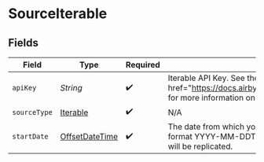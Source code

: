 # SourceIterable


## Fields

| Field                                                                                                                                                      | Type                                                                                                                                                       | Required                                                                                                                                                   | Description                                                                                                                                                | Example                                                                                                                                                    |
| ---------------------------------------------------------------------------------------------------------------------------------------------------------- | ---------------------------------------------------------------------------------------------------------------------------------------------------------- | ---------------------------------------------------------------------------------------------------------------------------------------------------------- | ---------------------------------------------------------------------------------------------------------------------------------------------------------- | ---------------------------------------------------------------------------------------------------------------------------------------------------------- |
| `apiKey`                                                                                                                                                   | *String*                                                                                                                                                   | :heavy_check_mark:                                                                                                                                         | Iterable API Key. See the <a href=\"https://docs.airbyte.com/integrations/sources/iterable\">docs</a>  for more information on how to obtain this key.     |                                                                                                                                                            |
| `sourceType`                                                                                                                                               | [Iterable](../../models/shared/Iterable.md)                                                                                                                | :heavy_check_mark:                                                                                                                                         | N/A                                                                                                                                                        |                                                                                                                                                            |
| `startDate`                                                                                                                                                | [OffsetDateTime](https://docs.oracle.com/javase/8/docs/api/java/time/OffsetDateTime.html)                                                                  | :heavy_check_mark:                                                                                                                                         | The date from which you'd like to replicate data for Iterable, in the format YYYY-MM-DDT00:00:00Z.  All data generated after this date will be replicated. | 2021-04-01T00:00:00Z                                                                                                                                       |